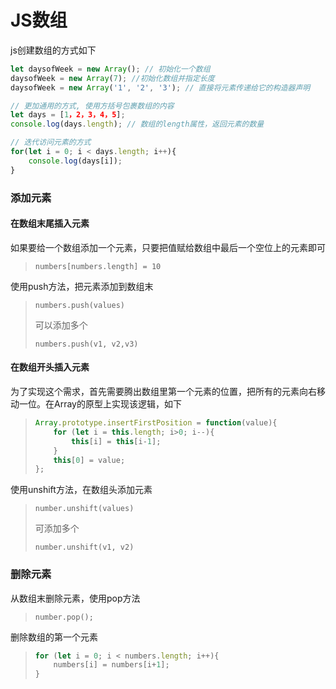 # JS数组

js创建数组的方式如下

```javascript
let daysofWeek = new Array(); // 初始化一个数组
daysofWeek = new Array(7); //初始化数组并指定长度
daysofWeek = new Array('1', '2', '3'); // 直接将元素传递给它的构造器声明

// 更加通用的方式, 使用方括号包裹数组的内容
let days = [1，2，3，4，5];
console.log(days.length); // 数组的length属性，返回元素的数量

// 迭代访问元素的方式
for(let i = 0; i < days.length; i++){
    console.log(days[i]);
}
```

### 添加元素

#### 在数组末尾插入元素

如果要给一个数组添加一个元素，只要把值赋给数组中最后一个空位上的元素即可

> `numbers[numbers.length] = 10`

使用push方法，把元素添加到数组末

> `numbers.push(values)`
> 
> 可以添加多个
> 
> `numbers.push(v1, v2,v3)`

#### 在数组开头插入元素

为了实现这个需求，首先需要腾出数组里第一个元素的位置，把所有的元素向右移动一位。在Array的原型上实现该逻辑，如下

> ```javascript
> Array.prototype.insertFirstPosition = function(value){
>     for (let i = this.length; i>0; i--){
>         this[i] = this[i-1];
>     }
>     this[0] = value;
> };
> ```

使用unshift方法，在数组头添加元素

> `number.unshift(values)`
> 
> 可添加多个
> 
> `number.unshift(v1, v2)`

### 删除元素

从数组末删除元素，使用pop方法

> `number.pop();`

删除数组的第一个元素

> ```javascript
> for (let i = 0; i < numbers.length; i++){
>     numbers[i] = numbers[i+1];
> }
> ```


